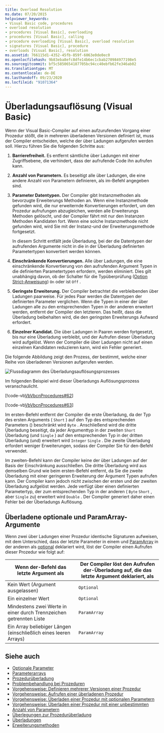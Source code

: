 ```yaml
---
title: Overload Resolution
ms.date: 07/20/2015
helpviewer_keywords:
- Visual Basic code, procedures
- overload resolution
- procedures [Visual Basic], overloading
- procedures [Visual Basic], calling
- procedure overloading [Visual Basic], overload resolution
- signatures [Visual Basic], procedure
- overloads [Visual Basic], resolution
ms.assetid: 766115d1-4352-45fb-859f-6063e0de0ec0
ms.openlocfilehash: 9b83eba8efc8dfe14b6ec1cbab270984977198e5
ms.sourcegitcommit: bf5c5850654187705bc94cc40ebfb62fe346ab02
ms.translationtype: MT
ms.contentlocale: de-DE
ms.lasthandoff: 09/23/2020
ms.locfileid: "91071364"
---
```

# <a name="overload-resolution-visual-basic"></a>Überladungsauflösung (Visual Basic)

Wenn der Visual Basic-Compiler auf einen aufzurufenden Vorgang einer Prozedur stößt, die in mehreren überladenen Versionen definiert ist, muss der Compiler entscheiden, welche der über Ladungen aufgerufen werden soll. Hierzu führen Sie die folgenden Schritte aus:  
  
1. **Barrierefreiheit.** Es entfernt sämtliche über Ladungen mit einer Zugriffsebene, die verhindert, dass der aufrufende Code ihn aufrufen kann.  
  
2. **Anzahl von Parametern.** Es beseitigt alle über Ladungen, die eine andere Anzahl von Parametern definieren, als im-Befehl angegeben sind.  
  
3. **Parameter Datentypen.** Der Compiler gibt Instanzmethoden als bevorzugte Erweiterungs Methoden an. Wenn eine Instanzmethode gefunden wird, die nur erweiternde Konvertierungen erfordert, um den Prozedur aufrufungen abzugleichen, werden alle Erweiterungs Methoden gelöscht, und der Compiler fährt mit nur den Instanzen Methoden Kandidaten fort. Wenn eine solche Instanzmethode nicht gefunden wird, wird Sie mit der Instanz-und der Erweiterungsmethode fortgesetzt.  
  
     In diesem Schritt entfällt jede Überladung, bei der die Datentypen der aufrufenden Argumente nicht in die in der Überladung definierten Parametertypen konvertiert werden können.  
  
4. **Einschränkende Konvertierungen.** Alle über Ladungen, die eine einschränkende Konvertierung von den aufrufenden Argument Typen in die definierten Parametertypen erfordern, werden eliminiert. Dies gilt unabhängig davon, ob der Schalter für die Typüberprüfung ([Option Strict-Anweisung](../../../language-reference/statements/option-strict-statement.md)) `On` oder ist `Off` .  
  
5. **Geringste Erweiterung.** Der Compiler betrachtet die verbleibenden über Ladungen paarweise. Für jedes Paar werden die Datentypen der definierten Parameter verglichen. Wenn die Typen in einer der über Ladungen alle zu den entsprechenden Typen in der anderen erweitert werden, entfernt der Compiler den letzteren. Das heißt, dass die Überladung beibehalten wird, die den geringsten Erweiterungs Aufwand erfordert.  
  
6. **Einzelner Kandidat.** Die über Ladungen in Paaren werden fortgesetzt, bis nur eine Überladung verbleibt, und der Aufrufen dieser Überladung wird aufgelöst. Wenn der Compiler die über Ladungen nicht auf einen einzelnen Kandidaten reduzieren kann, wird ein Fehler generiert.  
  
 Die folgende Abbildung zeigt den Prozess, der bestimmt, welche einer Reihe von überladenen Versionen aufgerufen werden.  
  
 ![Flussdiagramm des Überladungsauflösungsprozesses](./media/overload-resolution/determine-overloaded-version.gif "Auflösen von überladenen Versionen")
  
 Im folgenden Beispiel wird dieser Überladungs Auflösungsprozess veranschaulicht.  
  
 [!code-vb[VbVbcnProcedures#62](~/samples/snippets/visualbasic/VS_Snippets_VBCSharp/VbVbcnProcedures/VB/Class1.vb#62)]  
  
 [!code-vb[VbVbcnProcedures#63](~/samples/snippets/visualbasic/VS_Snippets_VBCSharp/VbVbcnProcedures/VB/Class1.vb#63)]  
  
 Im ersten-Befehl entfernt der Compiler die erste Überladung, da der Typ des ersten Arguments ( `Short` ) auf den Typ des entsprechenden Parameters () beschränkt wird `Byte` . Anschließend wird die dritte Überladung beseitigt, da jeder Argumenttyp in der zweiten `Short` Überladung (und `Single` ) auf den entsprechenden Typ in der dritten Überladung (und) erweitert wird `Integer` `Single` . Die zweite Überladung erfordert weniger Erweiterungen, sodass der Compiler Sie für den-Befehl verwendet.  
  
 Im zweiten-Befehl kann der Compiler keine der über Ladungen auf der Basis der Einschränkung ausschließen. Die dritte Überladung wird aus demselben Grund wie beim ersten-Befehl entfernt, da Sie die zweite Überladung mit einer geringeren Erweiterung der Argument Typen aufrufen kann. Der Compiler kann jedoch nicht zwischen der ersten und der zweiten Überladung aufgelöst werden. Jede verfügt über einen definierten Parametertyp, der zum entsprechenden Typ in der anderen ( `Byte` `Short` , aber `Single` zu) erweitert wird `Double` . Der Compiler generiert daher einen Fehler bei der Überladungs Auflösung.  
  
## <a name="overloaded-optional-and-paramarray-arguments"></a>Überladene optionale und ParamArray-Argumente  

 Wenn zwei über Ladungen einer Prozedur identische Signaturen aufweisen, mit dem Unterschied, dass der letzte Parameter in einem und [ParamArray](../../../language-reference/modifiers/paramarray.md) in der anderen als [optional](../../../language-reference/modifiers/optional.md) deklariert wird, löst der Compiler einen Aufrufen dieser Prozedur wie folgt auf:  
  
|Wenn der-Befehl das letzte Argument als|Der Compiler löst den Aufrufen der-Überladung auf, die das letzte Argument deklariert, als|  
|---|---|  
|Kein Wert (Argument ausgelassen)|`Optional`|  
|Ein einzelner Wert|`Optional`|  
|Mindestens zwei Werte in einer durch Trennzeichen getrennten Liste|`ParamArray`|  
|Ein Array beliebiger Längen (einschließlich eines leeren Arrays)|`ParamArray`|  
  
## <a name="see-also"></a>Siehe auch

- [Optionale Parameter](./optional-parameters.md)
- [Parameterarrays](./parameter-arrays.md)
- [Prozedurüberladung](./procedure-overloading.md)
- [Problembehandlung bei Prozeduren](./troubleshooting-procedures.md)
- [Vorgehensweise: Definieren mehrerer Versionen einer Prozedur](./how-to-define-multiple-versions-of-a-procedure.md)
- [Vorgehensweise: Aufrufen einer überladenen Prozedur](./how-to-call-an-overloaded-procedure.md)
- [Vorgehensweise: Überladen einer Prozedur mit optionalen Parametern](./how-to-overload-a-procedure-that-takes-optional-parameters.md)
- [Vorgehensweise: Überladen einer Prozedur mit einer unbestimmten Anzahl von Parametern](./how-to-overload-a-procedure-that-takes-an-indefinite-number-of-parameters.md)
- [Überlegungen zur Prozedurüberladung](./considerations-in-overloading-procedures.md)
- [Überladungen](../../../language-reference/modifiers/overloads.md)
- [Erweiterungsmethoden](./extension-methods.md)
